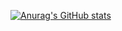 [![Anurag's GitHub stats](https://github-readme-stats.vercel.app/api?username=Gianni9728)](https://github.com/anuraghazra/github-readme-stats)










